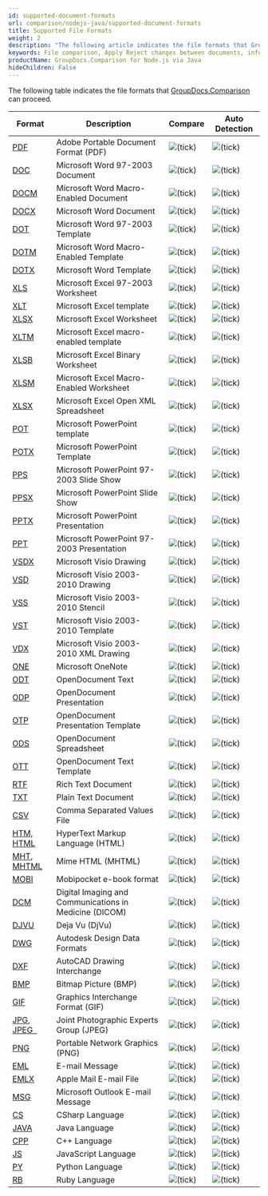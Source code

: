 ```yaml
---
id: supported-document-formats
url: comparison/nodejs-java/supported-document-formats
title: Supported File Formats
weight: 2
description: "The following article indicates the file formats that GroupDocs.Comparison can work with."
keywords: File comparison, Apply Reject changes between documents, information extraction
productName: GroupDocs.Comparison for Node.js via Java
hideChildren: False
---
```


The following table indicates the file formats that [GroupDocs.Comparison](https://products.groupdocs.com/comparison/nodejs-java) can proceed.

| Format                                                                                                                      | Description                                            | Compare                                     | Auto Detection                              |
| --------------------------------------------------------------------------------------------------------------------------- | ------------------------------------------------------ | ------------------------------------------- | ------------------------------------------- |
| [PDF](https://docs.fileformat.com/pdf/)                                                                                     | Adobe Portable Document Format (PDF)                   | ![(tick)](/comparison/nodejs-java/images/check.png) | ![(tick)](/comparison/nodejs-java/images/check.png) |
| [DOC](https://docs.fileformat.com/word-processing/doc/)                                                                     | Microsoft Word 97-2003 Document                        | ![(tick)](/comparison/nodejs-java/images/check.png) | ![(tick)](/comparison/nodejs-java/images/check.png) |
| [DOCM](https://docs.fileformat.com/word-processing/docm/)                                                                   | Microsoft Word Macro-Enabled Document                  | ![(tick)](/comparison/nodejs-java/images/check.png) | ![(tick)](/comparison/nodejs-java/images/check.png) |
| [DOCX](https://docs.fileformat.com/word-processing/docx/)                                                                   | Microsoft Word Document                                | ![(tick)](/comparison/nodejs-java/images/check.png) | ![(tick)](/comparison/nodejs-java/images/check.png) |
| [DOT](https://docs.fileformat.com/word-processing/dot/)                                                                     | Microsoft Word 97-2003 Template                        | ![(tick)](/comparison/nodejs-java/images/check.png) | ![(tick)](/comparison/nodejs-java/images/check.png) |
| [DOTM](https://docs.fileformat.com/word-processing/dotm/)                                                                   | Microsoft Word Macro-Enabled Template                  | ![(tick)](/comparison/nodejs-java/images/check.png) | ![(tick)](/comparison/nodejs-java/images/check.png) |
| [DOTX](https://docs.fileformat.com/word-processing/dotx/)                                                                   | Microsoft Word Template                                | ![(tick)](/comparison/nodejs-java/images/check.png) | ![(tick)](/comparison/nodejs-java/images/check.png) |
| [XLS](https://docs.fileformat.com/spreadsheet/xls/)                                                                         | Microsoft Excel 97-2003 Worksheet                      | ![(tick)](/comparison/nodejs-java/images/check.png) | ![(tick)](/comparison/nodejs-java/images/check.png) |
| [XLT](https://docs.fileformat.com/spreadsheet/xlt/)                                                                         | Microsoft Excel template                               | ![(tick)](/comparison/nodejs-java/images/check.png) | ![(tick)](/comparison/nodejs-java/images/check.png) |
| [XLSX](https://docs.fileformat.com/spreadsheet/xlsx/)                                                                       | Microsoft Excel Worksheet                              | ![(tick)](/comparison/nodejs-java/images/check.png) | ![(tick)](/comparison/nodejs-java/images/check.png) |
| [XLTM](https://docs.fileformat.com/spreadsheet/xltm/)                                                                       | Microsoft Excel macro-enabled template                 | ![(tick)](/comparison/nodejs-java/images/check.png) | ![(tick)](/comparison/nodejs-java/images/check.png) |
| [XLSB](https://docs.fileformat.com/spreadsheet/xlsb/)                                                                       | Microsoft Excel Binary Worksheet                       | ![(tick)](/comparison/nodejs-java/images/check.png) | ![(tick)](/comparison/nodejs-java/images/check.png) |
| [XLSM](https://docs.fileformat.com/spreadsheet/xlsm/)                                                                       | Microsoft Excel Macro-Enabled Worksheet                | ![(tick)](/comparison/nodejs-java/images/check.png) | ![(tick)](/comparison/nodejs-java/images/check.png) |
| [XLSX](https://docs.fileformat.com/spreadsheet/xlsx/)                                                                       | Microsoft Excel Open XML Spreadsheet                   | ![(tick)](/comparison/nodejs-java/images/check.png) | ![(tick)](/comparison/nodejs-java/images/check.png) |
| [POT](https://docs.fileformat.com/presentation/pot/)                                                                        | Microsoft PowerPoint template                          | ![(tick)](/comparison/nodejs-java/images/check.png) | ![(tick)](/comparison/nodejs-java/images/check.png) |
| [POTX](https://docs.fileformat.com/presentation/potx/)                                                                      | Microsoft PowerPoint Template                          | ![(tick)](/comparison/nodejs-java/images/check.png) | ![(tick)](/comparison/nodejs-java/images/check.png) |
| [PPS](https://docs.fileformat.com/presentation/pps/)                                                                        | Microsoft PowerPoint 97-2003 Slide Show                | ![(tick)](/comparison/nodejs-java/images/check.png) | ![(tick)](/comparison/nodejs-java/images/check.png) |
| [PPSX](https://docs.fileformat.com/presentation/ppsx/)                                                                      | Microsoft PowerPoint Slide Show                        | ![(tick)](/comparison/nodejs-java/images/check.png) | ![(tick)](/comparison/nodejs-java/images/check.png) |
| [PPTX](https://docs.fileformat.com/presentation/pptx/)                                                                      | Microsoft PowerPoint Presentation                      | ![(tick)](/comparison/nodejs-java/images/check.png) | ![(tick)](/comparison/nodejs-java/images/check.png) |
| [PPT](https://docs.fileformat.com/presentation/ppt/)                                                                        | Microsoft PowerPoint 97-2003 Presentation              | ![(tick)](/comparison/nodejs-java/images/check.png) | ![(tick)](/comparison/nodejs-java/images/check.png) |
| [VSDX](https://docs.fileformat.com/image/vsdx/)                                                                             | Microsoft Visio Drawing                                | ![(tick)](/comparison/nodejs-java/images/check.png) | ![(tick)](/comparison/nodejs-java/images/check.png) |
| [VSD](https://docs.fileformat.com/image/vsd/)                                                                               | Microsoft Visio 2003-2010 Drawing                      | ![(tick)](/comparison/nodejs-java/images/check.png) | ![(tick)](/comparison/nodejs-java/images/check.png) |
| [VSS](https://docs.fileformat.com/image/vss/)                                                                               | Microsoft Visio 2003-2010 Stencil                      | ![(tick)](/comparison/nodejs-java/images/check.png) | ![(tick)](/comparison/nodejs-java/images/check.png) |
| [VST](https://docs.fileformat.com/image/vst/)                                                                               | Microsoft Visio 2003-2010 Template                     | ![(tick)](/comparison/nodejs-java/images/check.png) | ![(tick)](/comparison/nodejs-java/images/check.png) |
| [VDX](https://docs.fileformat.com/image/vdx/)                                                                               | Microsoft Visio 2003-2010 XML Drawing                  | ![(tick)](/comparison/nodejs-java/images/check.png) | ![(tick)](/comparison/nodejs-java/images/check.png) |
| [ONE](https://docs.fileformat.com/note-taking/one/)                                                                         | Microsoft OneNote                                      | ![(tick)](/comparison/nodejs-java/images/check.png) | ![(tick)](/comparison/nodejs-java/images/check.png) |
| [ODT](https://docs.fileformat.com/word-processing/odt/)                                                                     | OpenDocument Text                                      | ![(tick)](/comparison/nodejs-java/images/check.png) | ![(tick)](/comparison/nodejs-java/images/check.png) |
| [ODP](https://docs.fileformat.com/presentation/odp/)                                                                        | OpenDocument Presentation                              | ![(tick)](/comparison/nodejs-java/images/check.png) | ![(tick)](/comparison/nodejs-java/images/check.png) |
| [OTP](https://docs.fileformat.com/presentation/otp/)                                                                        | OpenDocument Presentation Template                     | ![(tick)](/comparison/nodejs-java/images/check.png) | ![(tick)](/comparison/nodejs-java/images/check.png) |
| [ODS](https://docs.fileformat.com/spreadsheet/ods/)                                                                         | OpenDocument Spreadsheet                               | ![(tick)](/comparison/nodejs-java/images/check.png) | ![(tick)](/comparison/nodejs-java/images/check.png) |
| [OTT](https://docs.fileformat.com/word-processing/ott/)                                                                     | OpenDocument Text Template                             | ![(tick)](/comparison/nodejs-java/images/check.png) | ![(tick)](/comparison/nodejs-java/images/check.png) |
| [RTF](https://docs.fileformat.com/word-processing/rtf/)                                                                     | Rich Text Document                                     | ![(tick)](/comparison/nodejs-java/images/check.png) | ![(tick)](/comparison/nodejs-java/images/check.png) |
| [TXT](https://docs.fileformat.com/word-processing/txt/)                                                                     | Plain Text Document                                    | ![(tick)](/comparison/nodejs-java/images/check.png) | ![(tick)](/comparison/nodejs-java/images/check.png) |
| [CSV](https://docs.fileformat.com/spreadsheet/csv/)                                                                         | Comma Separated Values File                            | ![(tick)](/comparison/nodejs-java/images/check.png) | ![(tick)](/comparison/nodejs-java/images/check.png) |
| [HTM, HTML](https://docs.fileformat.com/web/html/)                                                                          | HyperText Markup Language (HTML)                       | ![(tick)](/comparison/nodejs-java/images/check.png) | ![(tick)](/comparison/nodejs-java/images/check.png) |
| [MHT](https://docs.fileformat.com/web/mhtml/), [MHTML](https://docs.fileformat.com/web/mhtml/)                              | Mime HTML (MHTML)                                      | ![(tick)](/comparison/nodejs-java/images/check.png) | ![(tick)](/comparison/nodejs-java/images/check.png) |
| [MOBI](https://docs.fileformat.com/ebook/mobi/)                                                                             | Mobipocket e-book format                               | ![(tick)](/comparison/nodejs-java/images/check.png) | ![(tick)](/comparison/nodejs-java/images/check.png) |
| [DCM](https://docs.fileformat.com/image/dcm/)                                                                               | Digital Imaging and Communications in Medicine (DICOM) | ![(tick)](/comparison/nodejs-java/images/check.png) | ![(tick)](/comparison/nodejs-java/images/check.png) |
| [DJVU](https://docs.fileformat.com/image/djvu/)                                                                             | Deja Vu (DjVu)                                         | ![(tick)](/comparison/nodejs-java/images/check.png) | ![(tick)](/comparison/nodejs-java/images/check.png) |
| [DWG](https://docs.fileformat.com/cad/dwg/)                                                                                 | Autodesk Design Data Formats                           | ![(tick)](/comparison/nodejs-java/images/check.png) | ![(tick)](/comparison/nodejs-java/images/check.png) |
| [DXF](https://docs.fileformat.com/cad/dxf/)                                                                                 | AutoCAD Drawing Interchange                            | ![(tick)](/comparison/nodejs-java/images/check.png) | ![(tick)](/comparison/nodejs-java/images/check.png) |
| [BMP](https://docs.fileformat.com/image/bmp/)                                                                               | Bitmap Picture (BMP)                                   | ![(tick)](/comparison/nodejs-java/images/check.png) | ![(tick)](/comparison/nodejs-java/images/check.png) |
| [GIF](https://docs.fileformat.com/image/gif/)                                                                               | Graphics Interchange Format (GIF)                      | ![(tick)](/comparison/nodejs-java/images/check.png) | ![(tick)](/comparison/nodejs-java/images/check.png) |
| [JPG](https://docs.fileformat.com/specification/image/jpeg), [JPEG  ](https://docs.fileformat.com/specification/image/jpeg) | Joint Photographic Experts Group (JPEG)                | ![(tick)](/comparison/nodejs-java/images/check.png) | ![(tick)](/comparison/nodejs-java/images/check.png) |
| [PNG](https://docs.fileformat.com/image/png/)                                                                               | Portable Network Graphics (PNG)                        | ![(tick)](/comparison/nodejs-java/images/check.png) | ![(tick)](/comparison/nodejs-java/images/check.png) |
| [EML](https://docs.fileformat.com/email/eml/)                                                                               | E-mail Message                                         | ![(tick)](/comparison/nodejs-java/images/check.png) | ![(tick)](/comparison/nodejs-java/images/check.png) |
| [EMLX](https://docs.fileformat.com/email/emlx/)                                                                             | Apple Mail E-mail File                                 | ![(tick)](/comparison/nodejs-java/images/check.png) | ![(tick)](/comparison/nodejs-java/images/check.png) |
| [MSG](https://docs.fileformat.com/email/msg/)                                                                               | Microsoft Outlook E-mail Message                       | ![(tick)](/comparison/nodejs-java/images/check.png) | ![(tick)](/comparison/nodejs-java/images/check.png) |
| [CS](https://docs.fileformat.com/programming/cs/)                                                                           | CSharp Language                                        | ![(tick)](/comparison/nodejs-java/images/check.png) | ![(tick)](/comparison/nodejs-java/images/check.png) |
| [JAVA](https://docs.fileformat.com/programming/nodejs-java/)                                                                       | Java Language                                          | ![(tick)](/comparison/nodejs-java/images/check.png) | ![(tick)](/comparison/nodejs-java/images/check.png) |
| [CPP](https://docs.fileformat.com/programming/cpp/)                                                                         | C++ Language                                           | ![(tick)](/comparison/nodejs-java/images/check.png) | ![(tick)](/comparison/nodejs-java/images/check.png) |
| [JS](https://docs.fileformat.com/web/js/)                                                                                   | JavaScript Language                                    | ![(tick)](/comparison/nodejs-java/images/check.png) | ![(tick)](/comparison/nodejs-java/images/check.png) |
| [PY](https://docs.fileformat.com/programming/py/)                                                                           | Python Language                                        | ![(tick)](/comparison/nodejs-java/images/check.png) | ![(tick)](/comparison/nodejs-java/images/check.png) |
| [RB](https://docs.fileformat.com/ebook/rb/)                                                                                 | Ruby Language                                          | ![(tick)](/comparison/nodejs-java/images/check.png) | ![(tick)](/comparison/nodejs-java/images/check.png) |
